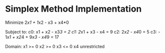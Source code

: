 # Simplex Method Implementation


Minimize
2*x1 + 1*x2 - x3 + x4*0

Subject to:
c0: x1 + x2 - x3*3 = 2
c1: 2*x1 + x3 - x4 = 9
c2: 2*x2 - x4*0 = 5
c3: - 1*x1 + x2*4 + 9*x3 - x4*9 = 17

Domain:
x1 >= 0
x2 >= 0
x3 <= 0
x4 unrestricted
